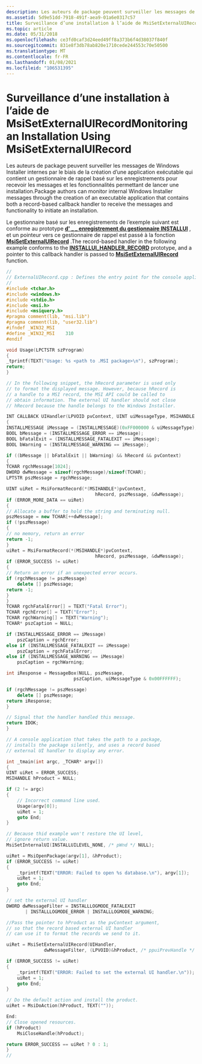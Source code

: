 ```yaml
---
description: Les auteurs de package peuvent surveiller les messages de Windows Installer internes par le biais de la création d’une application exécutable qui contient un gestionnaire de rappel basé sur les enregistrements pour recevoir les messages et les fonctionnalités permettant de lancer une installation.
ms.assetid: 5d9e51dd-7918-491f-aea9-01a6e0317c57
title: Surveillance d’une installation à l’aide de MsiSetExternalUIRecord
ms.topic: article
ms.date: 05/31/2018
ms.openlocfilehash: ce3fd0caf3d24eed49ff8a373b6f4d38037f840f
ms.sourcegitcommit: 831e8f3db78ab820e1710cede244553c70e50500
ms.translationtype: MT
ms.contentlocale: fr-FR
ms.lasthandoff: 01/08/2021
ms.locfileid: "106531395"
---
```

# <a name="monitoring-an-installation-using-msisetexternaluirecord"></a><span data-ttu-id="d0b52-103">Surveillance d’une installation à l’aide de MsiSetExternalUIRecord</span><span class="sxs-lookup"><span data-stu-id="d0b52-103">Monitoring an Installation Using MsiSetExternalUIRecord</span></span>

<span data-ttu-id="d0b52-104">Les auteurs de package peuvent surveiller les messages de Windows Installer internes par le biais de la création d’une application exécutable qui contient un gestionnaire de rappel basé sur les enregistrements pour recevoir les messages et les fonctionnalités permettant de lancer une installation.</span><span class="sxs-lookup"><span data-stu-id="d0b52-104">Package authors can monitor internal Windows Installer messages through the creation of an executable application that contains both a record-based callback handler to receive the messages and functionality to initiate an installation.</span></span>

<span data-ttu-id="d0b52-105">Le gestionnaire basé sur les enregistrements de l’exemple suivant est conforme au prototype [**d' \_ \_ enregistrement du gestionnaire INSTALLUI**](/windows/win32/api/msi/nc-msi-installui_handler_record) , et un pointeur vers ce gestionnaire de rappel est passé à la fonction [**MsiSetExternalUIRecord**](/windows/desktop/api/Msi/nf-msi-msisetexternaluirecord) .</span><span class="sxs-lookup"><span data-stu-id="d0b52-105">The record-based handler in the following example conforms to the [**INSTALLUI\_HANDLER\_RECORD**](/windows/win32/api/msi/nc-msi-installui_handler_record) prototype, and a pointer to this callback handler is passed to [**MsiSetExternalUIRecord**](/windows/desktop/api/Msi/nf-msi-msisetexternaluirecord) function.</span></span>


```C++
//
// ExternalUIRecord.cpp : Defines the entry point for the console application.
//
#include <tchar.h>
#include <windows.h>
#include <stdio.h>
#include <msi.h>
#include <msiquery.h>
#pragma comment(lib, "msi.lib")
#pragma comment(lib, "user32.lib")
#ifndef _WIN32_MSI
#define _WIN32_MSI    310
#endif 

void Usage(LPCTSTR szProgram)
{
_tprintf(TEXT("Usage: %s <path to .MSI package>\n"), szProgram);
return;
}

// In the following snippet, the hRecord parameter is used only
// to format the displayed message. However, because hRecord is 
// a handle to a MSI record, the MSI API could be called to
// obtain information. The external UI handler should not close
// hRecord because the handle belongs to the Windows Installer.

INT CALLBACK UIHandler(LPVOID pvContext, UINT uiMessageType, MSIHANDLE hRecord)
{
INSTALLMESSAGE iMessage = (INSTALLMESSAGE)(0xFF000000 & uiMessageType);
BOOL bMessage = (INSTALLMESSAGE_ERROR == iMessage);
BOOL bFatalExit = (INSTALLMESSAGE_FATALEXIT == iMessage);
BOOL bWarning = (INSTALLMESSAGE_WARNING == iMessage);

if ((bMessage || bFatalExit || bWarning) && hRecord && pvContext)
{
TCHAR rgchMessage[1024];
DWORD dwMessage = sizeof(rgchMessage)/sizeof(TCHAR);
LPTSTR pszMessage = rgchMessage;

UINT uiRet = MsiFormatRecord(*(MSIHANDLE*)pvContext, 
                                 hRecord, pszMessage, &dwMessage);
if (ERROR_MORE_DATA == uiRet)
{
// Allocate a buffer to hold the string and terminating null.
pszMessage = new TCHAR[++dwMessage];
if (!pszMessage)
{
// no memory, return an error
return -1;
}
uiRet = MsiFormatRecord(*(MSIHANDLE*)pvContext, 
                                 hRecord, pszMessage, &dwMessage);
if (ERROR_SUCCESS != uiRet)
{
// Return an error if an unexpected error occurs.
if (rgchMessage != pszMessage)
    delete [] pszMessage;
return -1;
}
}
TCHAR rgchFatalError[] = TEXT("Fatal Error");
TCHAR rgchError[] = TEXT("Error");
TCHAR rgchWarning[] = TEXT("Warning");
TCHAR* pszCaption = NULL;

if (INSTALLMESSAGE_ERROR == iMessage)
    pszCaption = rgchError;
else if (INSTALLMESSAGE_FATALEXIT == iMessage)
    pszCaption = rgchFatalError;
else if (INSTALLMESSAGE_WARNING == iMessage)
    pszCaption = rgchWarning;

int iResponse = MessageBox(NULL, pszMessage, 
                         pszCaption, uiMessageType & 0x00FFFFFF);

if (rgchMessage != pszMessage)
    delete [] pszMessage;
return iResponse;
}

// Signal that the handler handled this message.
return IDOK;
}

// A console application that takes the path to a package,
// installs the package silently, and uses a record based 
// external UI handler to display any error.

int _tmain(int argc, _TCHAR* argv[])
{
UINT uiRet = ERROR_SUCCESS;
MSIHANDLE hProduct = NULL;

if (2 != argc)
{
    // Incorrect command line used.
    Usage(argv[0]);
    uiRet = 1;
    goto End;
}

// Because thid example won't restore the UI level,
// ignore return value.
MsiSetInternalUI(INSTALLUILEVEL_NONE, /* pWnd */ NULL);

uiRet = MsiOpenPackage(argv[1], &hProduct);
if (ERROR_SUCCESS != uiRet)
{
    _tprintf(TEXT("ERROR: Failed to open %s database.\n"), argv[1]);
    uiRet = 1;
    goto End;
}

// set the external UI handler
DWORD dwMessageFilter = INSTALLLOGMODE_FATALEXIT
       | INSTALLLOGMODE_ERROR | INSTALLLOGMODE_WARNING;

//Pass the pointer to hProduct as the pvContext argument, 
// so that the record based external UI handler
// can use it to format the records we send to it.

uiRet = MsiSetExternalUIRecord(UIHandler, 
              dwMessageFilter, (LPVOID)&hProduct, /* ppuiPrevHandle */ NULL);

if (ERROR_SUCCESS != uiRet)
{
    _tprintf(TEXT("ERROR: Failed to set the external UI handler.\n"));
    uiRet = 1;
    goto End;
}

// Do the default action and install the product.
uiRet = MsiDoAction(hProduct, TEXT(""));

End:
// Close opened resources.
if (hProduct)
    MsiCloseHandle(hProduct);

return ERROR_SUCCESS == uiRet ? 0 : 1;
}
//
```



 

 
